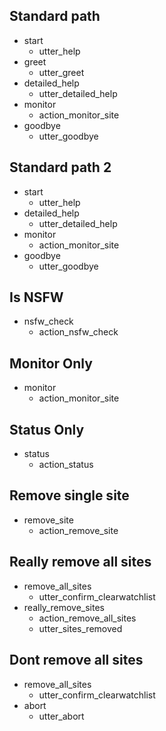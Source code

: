 ## Standard path
* start
  - utter_help
* greet
  - utter_greet
* detailed_help
  - utter_detailed_help
* monitor
  - action_monitor_site
* goodbye
  - utter_goodbye

## Standard path 2
* start
  - utter_help
* detailed_help
  - utter_detailed_help
* monitor
  - action_monitor_site
* goodbye
  - utter_goodbye

## Is NSFW
* nsfw_check
  - action_nsfw_check
  
## Monitor Only
* monitor
  - action_monitor_site

## Status Only
* status
  - action_status

## Remove single site
* remove_site
  - action_remove_site

## Really remove all sites
* remove_all_sites
  - utter_confirm_clearwatchlist
* really_remove_sites
  - action_remove_all_sites
  - utter_sites_removed

## Dont remove all sites
* remove_all_sites
  - utter_confirm_clearwatchlist
* abort
  - utter_abort